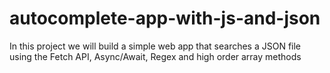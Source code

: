 # autocomplete-app-with-js-and-json
In this project we will build a simple web app that searches a JSON file using the Fetch API, Async/Await, Regex and high order array methods
